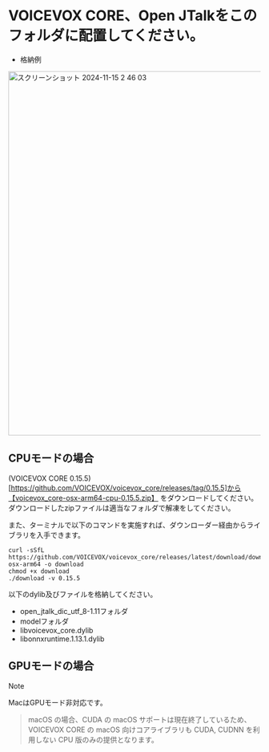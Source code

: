 # VOICEVOX CORE、Open JTalkをこのフォルダに配置してください。

- 格納例<br/>
<img width="726" alt="スクリーンショット 2024-11-15 2 46 03" src="https://github.com/user-attachments/assets/11ac1bd9-24f6-49c4-9ff6-176cf04c2230">


## CPUモードの場合

(VOICEVOX CORE 0.15.5)[https://github.com/VOICEVOX/voicevox_core/releases/tag/0.15.5]から【voicevox_core-osx-arm64-cpu-0.15.5.zip】
をダウンロードしてください。<br/>
ダウンロードしたzipファイルは適当なフォルダで解凍をしてください。

また、ターミナルで以下のコマンドを実施すれば、ダウンローダー経由からライブラリを入手できます。

```
curl -sSfL https://github.com/VOICEVOX/voicevox_core/releases/latest/download/download-osx-arm64 -o download
chmod +x download
./download -v 0.15.5
```

以下のdylib及びファイルを格納してください。

* open_jtalk_dic_utf_8-1.11フォルダ
* modelフォルダ
* libvoicevox_core.dylib
* libonnxruntime.1.13.1.dylib

## GPUモードの場合

> [!NOTE]
> MacはGPUモード非対応です。
> > macOS の場合、CUDA の macOS サポートは現在終了しているため、VOICEVOX CORE の macOS 向けコアライブラリも CUDA, CUDNN を利用しない CPU 版のみの提供となります。
